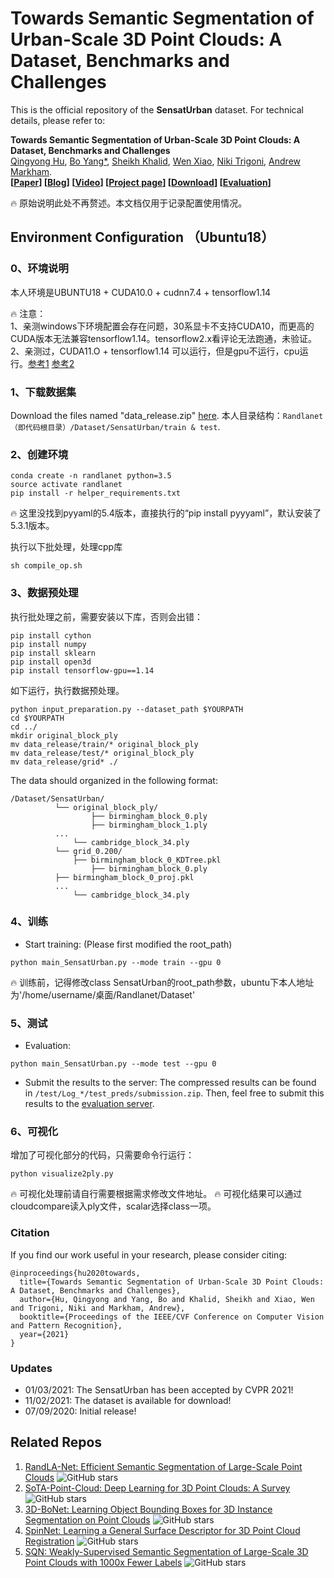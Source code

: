 
# Towards Semantic Segmentation of Urban-Scale 3D Point Clouds: A Dataset, Benchmarks and Challenges

This is the official repository of the **SensatUrban** dataset. For technical details, please refer to:

**Towards Semantic Segmentation of Urban-Scale 3D Point Clouds: A Dataset, Benchmarks and Challenges** <br />
[Qingyong Hu](https://qingyonghu.github.io/), [Bo Yang*](https://yang7879.github.io/), [Sheikh Khalid](https://uk.linkedin.com/in/fakharkhalid), 
[Wen Xiao](https://www.ncl.ac.uk/engineering/staff/profile/wenxiao.html), [Niki Trigoni](https://www.cs.ox.ac.uk/people/niki.trigoni/), [Andrew Markham](https://www.cs.ox.ac.uk/people/andrew.markham/). <br />
**[[Paper](http://arxiv.org/abs/2009.03137)] [[Blog](https://zhuanlan.zhihu.com/p/259208850)] [[Video](https://www.youtube.com/watch?v=IG0tTdqB3L8)] [[Project page](https://github.com/QingyongHu/SensatUrban)] [[Download](https://forms.gle/m4HJiqZxnq8rmjc8A)] 
[[Evaluation](https://competitions.codalab.org/competitions/31519#participate-submit_results)]** <br />

🔥 原始说明此处不再赘述。本文档仅用于记录配置使用情况。


## Environment Configuration （Ubuntu18）    

### 0、环境说明 ###
本人环境是UBUNTU18 + CUDA10.0 + cudnn7.4 + tensorflow1.14

🔥 注意：    
1、亲测windows下环境配置会存在问题，30系显卡不支持CUDA10，而更高的CUDA版本无法兼容tensorflow1.14。tensorflow2.x看评论无法跑通，未验证。    
2、亲测过，CUDA11.O + tensorflow1.14 可以运行，但是gpu不运行，cpu运行。[参考1](https://github.com/QingyongHu/SensatUrban/issues/13) [参考2](https://blog.csdn.net/caiguanhong/article/details/112184290)    

### 1、下载数据集 ###
Download the files named "data_release.zip" [here](https://forms.gle/m4HJiqZxnq8rmjc8A). 
本人目录结构：`Randlanet（即代码根目录）/Dataset/SensatUrban/train & test`.

### 2、创建环境 ###
```
conda create -n randlanet python=3.5
source activate randlanet
pip install -r helper_requirements.txt
```
🔥 这里没找到pyyaml的5.4版本，直接执行的“pip install pyyyaml”，默认安装了5.3.1版本。  

执行以下批处理，处理cpp库
```
sh compile_op.sh
```
### 3、数据预处理 ###
执行批处理之前，需要安装以下库，否则会出错：  
```
pip install cython
pip install numpy
pip install sklearn
pip install open3d
pip install tensorflow-gpu==1.14
```
如下运行，执行数据预处理。
```
python input_preparation.py --dataset_path $YOURPATH
cd $YOURPATH
cd ../
mkdir original_block_ply
mv data_release/train/* original_block_ply
mv data_release/test/* original_block_ply
mv data_release/grid* ./
```
 
The data should organized in the following format:
```
/Dataset/SensatUrban/
          └── original_block_ply/
                  ├── birmingham_block_0.ply
                  ├── birmingham_block_1.ply 
		  ...
	    	  └── cambridge_block_34.ply 
          └── grid_0.200/
	     	  ├── birmingham_block_0_KDTree.pkl
                  ├── birmingham_block_0.ply
		  ├── birmingham_block_0_proj.pkl 
		  ...
	    	  └── cambridge_block_34.ply 
```
### 4、训练 ###
- Start training: (Please first modified the root_path)
```
python main_SensatUrban.py --mode train --gpu 0 
```
🔥 训练前，记得修改class SensatUrban的root_path参数，ubuntu下本人地址为'/home/username/桌面/Randlanet/Dataset'    

### 5、测试 ###
- Evaluation:
```
python main_SensatUrban.py --mode test --gpu 0 
```
- Submit the results to the server:
The compressed results can be found in `/test/Log_*/test_preds/submission.zip`. Then, feel free to submit this results to the 
[evaluation server](https://competitions.codalab.org/competitions/31519#participate-submit_results). 

### 6、可视化 ###
增加了可视化部分的代码，只需要命令行运行：
```
python visualize2ply.py
```
🔥 可视化处理前请自行需要根据需求修改文件地址。
🔥 可视化结果可以通过cloudcompare读入ply文件，scalar选择class一项。

### Citation
If you find our work useful in your research, please consider citing:

	@inproceedings{hu2020towards,
	  title={Towards Semantic Segmentation of Urban-Scale 3D Point Clouds: A Dataset, Benchmarks and Challenges},
	  author={Hu, Qingyong and Yang, Bo and Khalid, Sheikh and Xiao, Wen and Trigoni, Niki and Markham, Andrew},
      booktitle={Proceedings of the IEEE/CVF Conference on Computer Vision and Pattern Recognition},
	  year={2021}
	}


### Updates
* 01/03/2021: The SensatUrban has been accepted by CVPR 2021!
* 11/02/2021: The dataset is available for download!
* 07/09/2020: Initial release!


## Related Repos
1. [RandLA-Net: Efficient Semantic Segmentation of Large-Scale Point Clouds](https://github.com/QingyongHu/RandLA-Net) ![GitHub stars](https://img.shields.io/github/stars/QingyongHu/RandLA-Net.svg?style=flat&label=Star)
2. [SoTA-Point-Cloud: Deep Learning for 3D Point Clouds: A Survey](https://github.com/QingyongHu/SoTA-Point-Cloud) ![GitHub stars](https://img.shields.io/github/stars/QingyongHu/SoTA-Point-Cloud.svg?style=flat&label=Star)
3. [3D-BoNet: Learning Object Bounding Boxes for 3D Instance Segmentation on Point Clouds](https://github.com/Yang7879/3D-BoNet) ![GitHub stars](https://img.shields.io/github/stars/Yang7879/3D-BoNet.svg?style=flat&label=Star)
4. [SpinNet: Learning a General Surface Descriptor for 3D Point Cloud Registration](https://github.com/QingyongHu/SpinNet) ![GitHub stars](https://img.shields.io/github/stars/QingyongHu/SpinNet.svg?style=flat&label=Star)
5. [SQN: Weakly-Supervised Semantic Segmentation of Large-Scale 3D Point Clouds with 1000x Fewer Labels](https://github.com/QingyongHu/SQN) ![GitHub stars](https://img.shields.io/github/stars/QingyongHu/SQN.svg?style=flat&label=Star)



